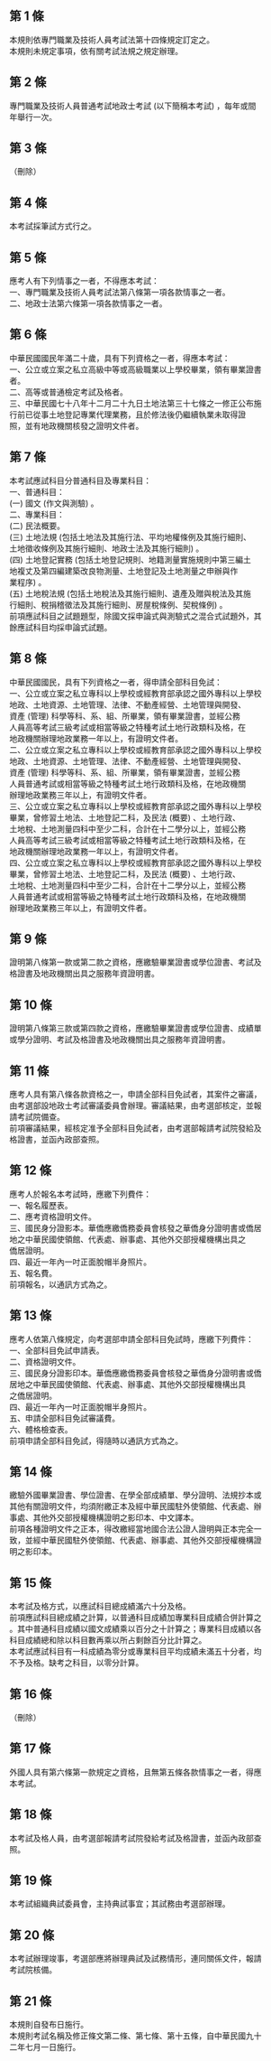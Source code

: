 第 1 條
-------
本規則依專門職業及技術人員考試法第十四條規定訂定之。   
本規則未規定事項，依有關考試法規之規定辦理。

第 2 條
-------
專門職業及技術人員普通考試地政士考試 (以下簡稱本考試) ，每年或間  
年舉行一次。

第 3 條
-------
（刪除）

第 4 條
-------
本考試採筆試方式行之。

第 5 條
-------
應考人有下列情事之一者，不得應本考試：                      
一、專門職業及技術人員考試法第八條第一項各款情事之一者。    
二、地政士法第六條第一項各款情事之一者。

第 6 條
-------
中華民國國民年滿二十歲，具有下列資格之一者，得應本考試：          
一、公立或立案之私立高級中等或高級職業以上學校畢業，領有畢業證書  
    者。                                                          
二、高等或普通檢定考試及格者。                                    
三、中華民國七十八年十二月二十九日土地法第三十七條之一修正公布施  
    行前已從事土地登記專業代理業務，且於修法後仍繼續執業未取得證  
    照，並有地政機關核發之證明文件者。

第 7 條
-------
本考試應試科目分普通科目及專業科目：  
一、普通科目：   
 (一) 國文 (作文與測驗) 。  
二、專業科目：  
 (二) 民法概要。  
 (三) 土地法規 (包括土地法及其施行法、平均地權條例及其施行細則、  
      土地徵收條例及其施行細則、地政士法及其施行細則) 。  
 (四) 土地登記實務 (包括土地登記規則、地籍測量實施規則中第三編土  
      地複丈及第四編建築改良物測量、土地登記及土地測量之申辦與作  
      業程序) 。  
 (五) 土地稅法規 (包括土地稅法及其施行細則、遺產及贈與稅法及其施  
      行細則、稅捐稽徵法及其施行細則、房屋稅條例、契稅條例) 。  
前項應試科目之試題題型，除國文採申論式與測驗式之混合式試題外，其  
餘應試科目均採申論式試題。

第 8 條
-------
中華民國國民，具有下列資格之一者，得申請全部科目免試：            
一、公立或立案之私立專科以上學校或經教育部承認之國外專科以上學校  
    地政、土地資源、土地管理、法律、不動產經營、土地管理與開發、  
    資產 (管理) 科學等科、系、組、所畢業，領有畢業證書，並經公務  
    人員高等考試三級考試或相當等級之特種考試土地行政類科及格，在  
    地政機關辦理地政業務一年以上，有證明文件者。                  
二、公立或立案之私立專科以上學校或經教育部承認之國外專科以上學校  
    地政、土地資源、土地管理、法律、不動產經營、土地管理與開發、  
    資產 (管理) 科學等科、系、組、所畢業，領有畢業證書，並經公務  
    人員普通考試或相當等級之特種考試土地行政類科及格，在地政機關  
    辦理地政業務三年以上，有證明文件者。                          
三、公立或立案之私立專科以上學校或經教育部承認之國外專科以上學校  
    畢業，曾修習土地法、土地登記二科，及民法 (概要) 、土地行政、  
    土地稅、土地測量四科中至少二科，合計在十二學分以上，並經公務  
    人員高等考試三級考試或相當等級之特種考試土地行政類科及格，在  
    地政機關辦理地政業務一年以上，有證明文件者。                  
四、公立或立案之私立專科以上學校或經教育部承認之國外專科以上學校  
    畢業，曾修習土地法、土地登記二科，及民法 (概要) 、土地行政、  
    土地稅、土地測量四科中至少二科，合計在十二學分以上，並經公務  
    人員普通考試或相當等級之特種考試土地行政類科及格，在地政機關  
    辦理地政業務三年以上，有證明文件者。

第 9 條
-------
證明第八條第一款或第二款之資格，應繳驗畢業證書或學位證書、考試及  
格證書及地政機關出具之服務年資證明書。

第 10 條
--------
證明第八條第三款或第四款之資格，應繳驗畢業證書或學位證書、成績單  
或學分證明、考試及格證書及地政機關出具之服務年資證明書。

第 11 條
--------
應考人具有第八條各款資格之一，申請全部科目免試者，其案件之審議，  
由考選部設地政士考試審議委員會辦理。審議結果，由考選部核定，並報  
請考試院備查。                                                    
前項審議結果，經核定准予全部科目免試者，由考選部報請考試院發給及  
格證書，並函內政部查照。

第 12 條
--------
應考人於報名本考試時，應繳下列費件：                              
一、報名履歷表。                                                  
二、應考資格證明文件。                                            
三、國民身分證影本。華僑應繳僑務委員會核發之華僑身分證明書或僑居  
    地之中華民國使領館、代表處、辦事處、其他外交部授權機構出具之  
    僑居證明。                                                    
四、最近一年內一吋正面脫帽半身照片。                              
五、報名費。                                                      
前項報名，以通訊方式為之。

第 13 條
--------
應考人依第八條規定，向考選部申請全部科目免試時，應繳下列費件：    
一、全部科目免試申請表。                                          
二、資格證明文件。                                                
三、國民身分證影印本。華僑應繳僑務委員會核發之華僑身分證明書或僑  
    居地之中華民國使領館、代表處、辦事處、其他外交部授權機構出具  
    之僑居證明。                                                  
四、最近一年內一吋正面脫帽半身照片。                              
五、申請全部科目免試審議費。                                      
六、體格檢查表。                                                  
前項申請全部科目免試，得隨時以通訊方式為之。

第 14 條
--------
繳驗外國畢業證書、學位證書、在學全部成績單、學分證明、法規抄本或  
其他有關證明文件，均須附繳正本及經中華民國駐外使領館、代表處、辦  
事處、其他外交部授權機構證明之影印本、中文譯本。                  
前項各種證明文件之正本，得改繳經當地國合法公證人證明與正本完全一  
致，並經中華民國駐外使領館、代表處、辦事處、其他外交部授權機構證  
明之影印本。

第 15 條
--------
本考試及格方式，以應試科目總成績滿六十分及格。                    
前項應試科目總成績之計算，以普通科目成績加專業科目成績合併計算之  
。其中普通科目成績以國文成績乘以百分之十計算之；專業科目成績以各  
科目成績總和除以科目數再乘以所占剩餘百分比計算之。                
本考試應試科目有一科成績為零分或專業科目平均成績未滿五十分者，均  
不予及格。缺考之科目，以零分計算。

第 16 條
--------
（刪除）

第 17 條
--------
外國人具有第六條第一款規定之資格，且無第五條各款情事之一者，得應  
本考試。

第 18 條
--------
本考試及格人員，由考選部報請考試院發給考試及格證書，並函內政部查  
照。

第 19 條
--------
本考試組織典試委員會，主持典試事宜；其試務由考選部辦理。

第 20 條
--------
本考試辦理竣事，考選部應將辦理典試及試務情形，連同關係文件，報請  
考試院核備。

第 21 條
--------
本規則自發布日施行。                                              
本規則考試名稱及修正條文第二條、第七條、第十五條，自中華民國九十  
二年七月一日施行。

